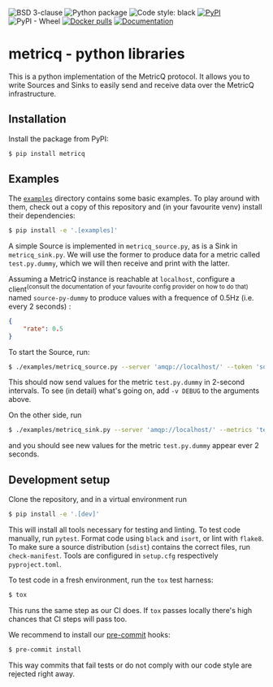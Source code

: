 ![BSD 3-clause](https://img.shields.io/badge/license-BSD%203--clause-blue.svg)
![Python package](https://github.com/metricq/metricq-python/workflows/Python%20package/badge.svg)
![Code style: black](https://img.shields.io/badge/code%20style-black-000000.svg)
[![PyPI](https://img.shields.io/pypi/v/metricq)](https://pypi.org/project/metricq/)
![PyPI - Wheel](https://img.shields.io/pypi/wheel/metricq)
[![Docker pulls](https://img.shields.io/docker/pulls/metricq/metricq-python.svg)](https://hub.docker.com/r/metricq/metricq-python)
[![Documentation](https://img.shields.io/badge/docs-here-informational.svg)](https://metricq.github.io/metricq-python/)

# metricq - python libraries

This is a python implementation of the MetricQ protocol.
It allows you to write Sources and Sinks to easily send and receive data over
the MetricQ infrastructure.

## Installation

Install the package from PyPI:

```sh
$ pip install metricq
```

## Examples

The [`examples`](/tree/master/examples/) directory contains some basic
examples.
To play around with them, check out a copy of this repository and (in your
favourite venv) install their dependencies:

```sh
$ pip install -e '.[examples]'
```

A simple Source is implemented in `metricq_source.py`, as is a Sink in `metricq_sink.py`.
We will use the former to produce data for a metric called `test.py.dummy`, which we
will then receive and print with the latter.

Assuming a MetricQ instance is reachable at `localhost`, configure a
client<sup>(consult the documentation of your favourite config provider on how
to do that)</sup> named `source-py-dummy` to produce values with a frequence of
0.5Hz (i.e. every 2 seconds) :

```json
{
    "rate": 0.5
}
```

To start the Source, run:

```sh
$ ./examples/metricq_source.py --server 'amqp://localhost/' --token 'source-py-dummy'
```

This should now send values for the metric `test.py.dummy` in 2-second intervals.
To see (in detail) what's going on, add `-v DEBUG` to the arguments above.

On the other side, run

```sh
$ ./examples/metricq_sink.py --server 'amqp://localhost/' --metrics 'test.py.dummy'
```

and you should see new values for the metric `test.py.dummy` appear ever 2 seconds.

## Development setup

Clone the repository, and in a virtual environment run

```sh
$ pip install -e '.[dev]'
```

This will install all tools necessary for testing and linting.
To test code manually, run `pytest`.
Format code using `black` and `isort`, or lint with `flake8`.
To make sure a source distribution (`sdist`) contains the correct files, run `check-manifest`.
Tools are configured in `setup.cfg` respectively `pyproject.toml`.

To test code in a fresh environment, run the `tox` test harness:

```sh
$ tox
```

This runs the same step as our CI does.
If `tox` passes locally there's high chances that CI steps will pass too.

We recommend to install our [pre-commit](https://pre-commit.com) hooks:

```sh
$ pre-commit install
```

This way commits that fail tests or do not comply with our code style are rejected right away.
